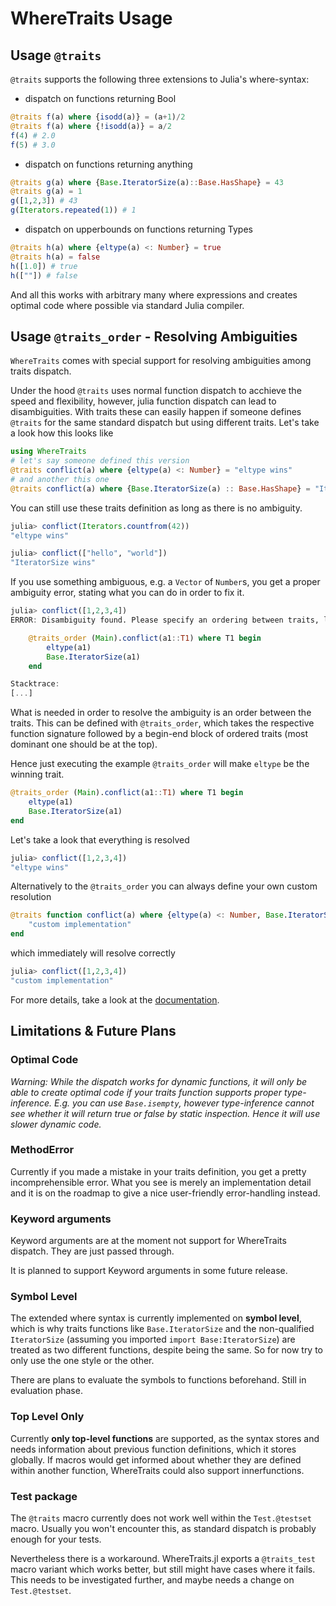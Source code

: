 
# WhereTraits Usage

## Usage `@traits`

`@traits` supports the following three extensions to Julia's where-syntax:
- dispatch on functions returning Bool
```julia
@traits f(a) where {isodd(a)} = (a+1)/2
@traits f(a) where {!isodd(a)} = a/2
f(4) # 2.0
f(5) # 3.0
```
- dispatch on functions returning anything
```julia
@traits g(a) where {Base.IteratorSize(a)::Base.HasShape} = 43
@traits g(a) = 1
g([1,2,3]) # 43
g(Iterators.repeated(1)) # 1
```
- dispatch on upperbounds on functions returning Types
```julia
@traits h(a) where {eltype(a) <: Number} = true
@traits h(a) = false
h([1.0]) # true
h([""]) # false
```

And all this works with arbitrary many where expressions and creates optimal code where possible via standard Julia compiler.

## Usage `@traits_order` - Resolving Ambiguities

`WhereTraits` comes with special support for resolving ambiguities among traits dispatch. 

Under the hood `@traits` uses normal function dispatch to acchieve the speed and flexibility, however, julia function dispatch can lead to disambiguities. With traits these can easily happen if someone defines `@traits` for the same standard dispatch but using different traits. Let's take a look how this looks like

```julia
using WhereTraits
# let's say someone defined this version
@traits conflict(a) where {eltype(a) <: Number} = "eltype wins"
# and another this one
@traits conflict(a) where {Base.IteratorSize(a) :: Base.HasShape} = "IteratorSize wins"
```

You can still use these traits definition as long as there is no ambiguity.
```julia
julia> conflict(Iterators.countfrom(42))
"eltype wins"

julia> conflict(["hello", "world"])
"IteratorSize wins"
```

If you use something ambiguous, e.g. a `Vector` of `Number`s, you get a proper ambiguity error, stating what you can do in order to fix it.
```julia
julia> conflict([1,2,3,4])
ERROR: Disambiguity found. Please specify an ordering between traits, like the following.

    @traits_order (Main).conflict(a1::T1) where T1 begin
        eltype(a1)
        Base.IteratorSize(a1)
    end

Stacktrace:
[...]
```

What is needed in order to resolve the ambiguity is an order between the traits. This can be defined with `@traits_order`, which takes the respective function signature followed by a begin-end block of ordered traits (most dominant one should be at the top).

Hence just executing the example `@traits_order` will make `eltype` be the winning trait.
```julia
@traits_order (Main).conflict(a1::T1) where T1 begin
    eltype(a1)
    Base.IteratorSize(a1)
end
```

Let's take a look that everything is resolved
```julia
julia> conflict([1,2,3,4])
"eltype wins"
```

Alternatively to the `@traits_order` you can always define your own custom resolution

```julia
@traits function conflict(a) where {eltype(a) <: Number, Base.IteratorSize(a) :: Base.HasShape}
    "custom implementation"
end
```

which immediately will resolve correctly
```julia
julia> conflict([1,2,3,4])
"custom implementation"
```

For more details, take a look at the [documentation](https://jolin-io.github.io/WhereTraits.jl/dev).


## Limitations & Future Plans

### Optimal Code
*Warning: While the dispatch works for dynamic functions, it will only be able to create optimal code if your traits function supports proper type-inference. E.g. you can use `Base.isempty`, however type-inference cannot see whether it will return true or false by static inspection. Hence it will use slower dynamic code.*

### MethodError
Currently if you made a mistake in your traits definition, you get a pretty incomprehensible error. What you see is merely an implementation detail and it is on the roadmap to give a nice user-friendly error-handling instead.

### Keyword arguments
Keyword arguments are at the moment not support for WhereTraits dispatch. They are just passed through.

It is planned to support Keyword arguments in some future release.

### Symbol Level

The extended where syntax is currently implemented on **symbol level**, which is why traits functions like `Base.IteratorSize` and the non-qualified `IteratorSize` (assuming you imported `import Base:IteratorSize`) are treated as two different functions, despite being the same. So for now try to only use the one style or the other.

There are plans to evaluate the symbols to functions beforehand. Still in evaluation phase.  

### Top Level Only
Currently **only top-level functions** are supported, as the syntax stores and needs information about previous function definitions, which it stores globally. If macros would get informed about whether they are defined within another function, WhereTraits could also support innerfunctions. 

###  Test package
The `@traits` macro currently does not work well within the `Test.@testset` macro. Usually you won't encounter this, as standard dispatch is probably enough for your tests.

Nevertheless there is a workaround. WhereTraits.jl exports a `@traits_test` macro variant which works better, but still might have cases where it fails. This needs to be investigated further, and maybe needs a change on `Test.@testset`.



